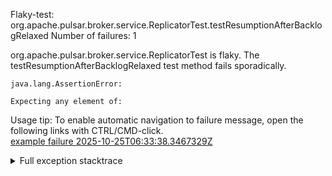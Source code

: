        
Flaky-test: org.apache.pulsar.broker.service.ReplicatorTest.testResumptionAfterBacklogRelaxed
Number of failures: 1

org.apache.pulsar.broker.service.ReplicatorTest is flaky. The testResumptionAfterBacklogRelaxed test method fails sporadically.

```
java.lang.AssertionError:

Expecting any element of:
```

Usage tip: To enable automatic navigation to failure message, open the following links with CTRL/CMD-click.  
[example failure 2025-10-25T06:33:38.3467329Z](https://github.com/apache/pulsar/actions/runs/18799108523/job/53644306109#step:11:977)  


<details>
<summary>Full exception stacktrace</summary>
<code><pre>
java.lang.AssertionError:

Expecting any element of:
</pre></code>
</details>


